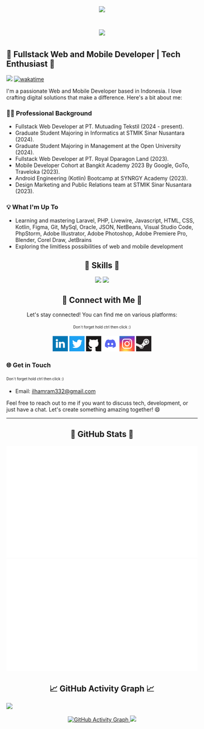 <!--- # Hi, I'm Ilham Ramadhan! 👋 -->

<h1 align="center">
    <p>
        <img align="center" src="https://user-images.githubusercontent.com/74038190/225813708-98b745f2-7d22-48cf-9150-083f1b00d6c9.gif" width="500">
    </p>
    <p>
        <img src="https://readme-typing-svg.herokuapp.com/?font=Righteous&size=35&center=true&vCenter=true&width=500&height=70&duration=4000&lines=Hi+There!+👋;+I'm+Ilham+Ramadhan!;+a+Fullstack+Web+Developer" />
    </p>
</h1>


## 🌟 Fullstack Web and Mobile Developer | Tech Enthusiast 🚀
![](https://komarev.com/ghpvc/?username=ilramdhan&style=flat-square)
[![wakatime](https://wakatime.com/badge/user/95544809-9c49-47ee-89fd-41985f53ae0d.svg)](https://wakatime.com/@95544809-9c49-47ee-89fd-41985f53ae0d)

<!---
![Github Followers](https://img.shields.io/github/followers/ilramdhan?label=Followers&logo=GitHub&style=for-the-badge)
![Twitter Followers](https://img.shields.io/twitter/follow/ilramadhan_&?label=Twitter&logo=twitter&style=for-the-badge&color=blue)
-->


I'm a passionate Web and Mobile Developer based in Indonesia. I love crafting digital solutions that make a difference. Here's a bit about me:

### 👨‍💻 Professional Background

- Fullstack Web Developer at PT. Mutuading Tekstil (2024 - present).
- Graduate Student Majoring in Informatics at STMIK Sinar Nusantara (2024).
- Graduate Student Majoring in Management at the Open University (2024).
- Fullstack Web Developer at PT. Royal Dparagon Land (2023).
- Mobile Developer Cohort at Bangkit Academy 2023 By Google, GoTo, Traveloka (2023).
- Android Engineering (Kotlin) Bootcamp at SYNRGY Academy (2023).
- Design Marketing and Public Relations team at STMIK Sinar Nusantara (2023).

### 💡 What I'm Up To

- Learning and mastering Laravel, PHP, Livewire, Javascript, HTML, CSS, Kotlin, Figma, Git, MySql, Oracle, JSON, NetBeans, Visual Studio Code, PhpStorm, Adobe Illustrator, Adobe Photoshop, Adobe Premiere Pro, Blender, Corel Draw, JetBrains
- Exploring the limitless possibilities of web and mobile development

<h2 align="center">
  🌟 Skills 🌟
</h2>

<p align="center">
  <img src="https://skillicons.dev/icons?i=laravel,php,html,css,bootstrap,tailwind,js,nodejs,jquery,kotlin,ts,react,py," />
  <img src="https://skillicons.dev/icons?i=idea,phpstorm,webstorm,pycharm,figma,androidstudio,git,github,mysql," />
</p>

<h2 align="center">
  🤝 Connect with Me 🤝
</h2>

<p align="center">Let's stay connected! You can find me on various platforms:</p>
<p align="center"><sup><sub>Don`t forget hold ctrl then click :)</sub></sup></p>


<p align="center">
  <a href="https://www.linkedin.com/in/ilramadhan" target="_blank" rel="noopener"><img src="https://raw.githubusercontent.com/edent/SuperTinyIcons/master/images/svg/linkedin.svg" width="40" height="40" alt="LinkedIn" /></a>
  <a href="https://twitter.com/ilramadhan_" target="_blank" rel="noopener"><img src="https://raw.githubusercontent.com/edent/SuperTinyIcons/master/images/svg/twitter.svg" width="40" height="40" alt="Twitter" /></a>
  <a href="https://github.com/ilramdhan" target="_blank" rel="noopener"><img src="https://raw.githubusercontent.com/edent/SuperTinyIcons/master/images/svg/github.svg" width="40" height="40" alt="GitHub" /></a>
  <a href="https://discordapp.com/users/568987901724065805" target="_blank" rel="noopener"><img src="https://raw.githubusercontent.com/edent/SuperTinyIcons/master/images/svg/discord.svg" width="40" height="40" alt="Discord" /></a>
  <a href="https://www.instagram.com/ilramadhan_" target="_blank" rel="noopener"><img src="https://raw.githubusercontent.com/edent/SuperTinyIcons/master/images/svg/instagram.svg" width="40" height="40" alt="Instagram" /></a>
  <a href="https://steamcommunity.com/profiles/76561199015659084" target="_blank" rel="noopener"><img src="https://raw.githubusercontent.com/edent/SuperTinyIcons/master/images/svg/steam.svg" width="40" height="40" alt="Steam" /></a>
</p>

### 🌐 Get in Touch
<sup><sub>Don`t forget hold ctrl then click :)</sub></sup>

- Email: ilhamram332@gmail.com

Feel free to reach out to me if you want to discuss tech, development, or just have a chat. Let's create something amazing together! 😄

---
<h2 align="center">
🤖 GitHub Stats 🤖
</h2>

<div align="center">
  <img src="https://raw.githubusercontent.com/ilramdhan/GithubStats/master/generated/overview.svg#gh-dark-mode-only" alt="Overview" />
  <img src="https://raw.githubusercontent.com/ilramdhan/GithubStats/master/generated/languages.svg#gh-dark-mode-only" alt="Languages" />
</div>

<h2 align="center">
📈 GitHub Activity Graph 📈
</h2>

![](https://raw.githubusercontent.com/ilramdhan/Snake-in-Contribution-Grid/output/github-contribution-grid-snake.svg)

<p align="center">
  <a href="https://github.com/ashutosh00710/github-readme-activity-graph">
    <img src="https://github-readme-activity-graph.vercel.app/graph?username=ilramdhan&theme=high-contrast" alt="GitHub Activity Graph" />
  </a>
    <img src="https://github.com/Anmol-Baranwal/Cool-GIFs-For-GitHub/assets/74038190/d48893bd-0757-481c-8d7e-ba3e163feae7" />
</p>
